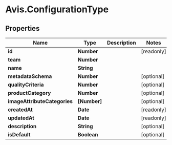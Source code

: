 # Avis.ConfigurationType

## Properties

| Name                         | Type         | Description | Notes      |
| ---------------------------- | ------------ | ----------- | ---------- |
| **id**                       | **Number**   |             | [readonly] |
| **team**                     | **Number**   |             |
| **name**                     | **String**   |             |
| **metadataSchema**           | **Number**   |             | [optional] |
| **qualityCriteria**          | **Number**   |             | [optional] |
| **productCategory**          | **Number**   |             | [optional] |
| **imageAttributeCategories** | **[Number]** |             | [optional] |
| **createdAt**                | **Date**     |             | [readonly] |
| **updatedAt**                | **Date**     |             | [readonly] |
| **description**              | **String**   |             | [optional] |
| **isDefault**                | **Boolean**  |             | [optional] |
